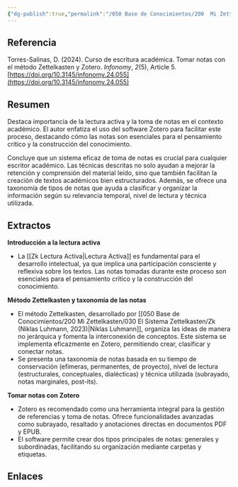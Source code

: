 ```yaml
---
{"dg-publish":true,"permalink":"/050 Base de Conocimientos/200  Mi Zettelkasten/030 El Sistema Zettelkasten/Zk (Torres-Salinas, 2024) Curso de escritura académica. Tomar notas con el método Zettelkasten y Zotero/","tags":["zettelkasten","zettels","zotero","tomarNotas"]}
---
```


## Referencia
Torres-Salinas, D. (2024). Curso de escritura académica. Tomar notas con el método Zettelkasten y Zotero. _Infonomy_, _2_(5), Article 5. [https://doi.org/10.3145/infonomy.24.055](https://doi.org/10.3145/infonomy.24.055)
## Resumen
Destaca importancia de la lectura activa y la toma de notas en el contexto académico. El autor enfatiza el uso del software Zotero para facilitar este proceso, destacando cómo las notas son esenciales para el pensamiento crítico y la construcción del conocimiento.

Concluye que un sistema eficaz de toma de notas es crucial para cualquier escritor académico. Las técnicas descritas no solo ayudan a mejorar la retención y comprensión del material leído, sino que también facilitan la creación de textos académicos bien estructurados. Además, se ofrece una taxonomía de tipos de notas que ayuda a clasificar y organizar la información según su relevancia temporal, nivel de lectura y técnica utilizada.
## Extractos
**Introducción a la lectura activa**
- La [[Zk Lectura Activa\|Lectura Activa]] es fundamental para el desarrollo intelectual, ya que implica una participación consciente y reflexiva sobre los textos. Las notas tomadas durante este proceso son esenciales para el pensamiento crítico y la construcción del conocimiento.

**Método Zettelkasten y taxonomía de las notas**
- El método Zettelkasten, desarrollado por [[050 Base de Conocimientos/200  Mi Zettelkasten/030 El Sistema Zettelkasten/Zk (Niklas Luhmann, 2023)\|Niklas Luhmann]], organiza las ideas de manera no jerárquica y fomenta la interconexión de conceptos. Este sistema se implementa eficazmente en Zotero, permitiendo crear, clasificar y conectar notas.
- Se presenta una taxonomía de notas basada en su tiempo de conservación (efímeras, permanentes, de proyecto), nivel de lectura (estructurales, conceptuales, dialécticas) y técnica utilizada (subrayado, notas marginales, post-its).

**Tomar notas con Zotero**
- Zotero es recomendado como una herramienta integral para la gestión de referencias y toma de notas. Ofrece funcionalidades avanzadas como subrayado, resaltado y anotaciones directas en documentos PDF y EPUB.
- El software permite crear dos tipos principales de notas: generales y subordinadas, facilitando su organización mediante carpetas y etiquetas.
## Enlaces


